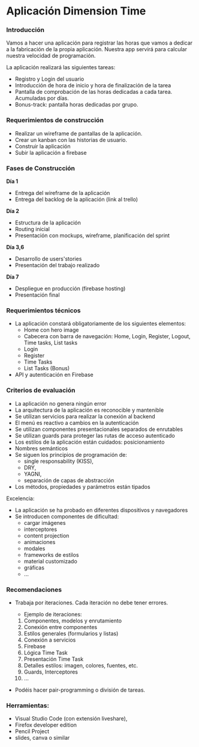 # Aplicación Dimension Time

### Introducción

Vamos a hacer una aplicación para registrar las horas que vamos a dedicar a la fabricación de la propia aplicación. Nuestra app servirá para calcular nuestra velocidad de programación.

La aplicación realizará las siguientes tareas:

- Registro y Login del usuario
- Introducción de hora de inicio y hora de finalización de la tarea
- Pantalla de comprobación de las horas dedicadas a cada tarea. Acumuladas por días.
- Bonus-track: pantalla horas dedicadas por grupo.

### Requerimientos de construcción

- Realizar un wireframe de pantallas de la aplicación.
- Crear un kanban con las historias de usuario.
- Construir la aplicación
- Subir la aplicación a firebase
  
### Fases de Construcción

__Día 1__
- Entrega del wireframe de la aplicación
- Entrega del backlog de la aplicación (link al trello)

__Día 2__
- Estructura de la aplicación
- Routing inicial
- Presentación con mockups, wireframe, planificación del sprint

__Día 3,6__
- Desarrollo de users'stories
- Presentación del trabajo realizado

__Día 7__
- Despliegue en producción (firebase hosting)
- Presentación final

### Requerimientos técnicos

- La aplicación constará obligatoriamente de los siguientes elementos:
  - Home con hero image
  - Cabecera con barra de navegación: Home, Login, Register, Logout, Time tasks, List tasks
  - Login
  - Register
  - Time Tasks
  - List Tasks (Bonus)
- API y autenticación en Firebase

### Criterios de evaluación

- La aplicación no genera ningún error
- La arquitectura de la aplicación es reconocible y mantenible
- Se utilizan servicios para realizar la conexión al backend
- El menú es reactivo a cambios en la autenticación
- Se utilizan componentes presentacionales separados de enrutables
- Se utilizan guards para proteger las rutas de acceso autenticado
- Los estilos de la aplicación están cuidados: posicionamiento
- Nombres semánticos
- Se siguen los principios de programación de:
    - single responsability (KISS),
    - DRY, 
    - YAGNI, 
    - separación de capas de abstracción
- Los métodos, propiedades y parámetros están tipados

Excelencia:
- La aplicación se ha probado en diferentes dispositivos y navegadores
- Se introducen componentes de dificultad:
  - cargar imágenes
  - interceptores
  - content projection
  - animaciones
  - modales
  - frameworks de estilos
  - material customizado
  - gráficas
  - ...
 
### Recomendaciones

- Trabaja por iteraciones. Cada iteración no debe tener errores.
  - Ejemplo de iteraciones:
  1. Componentes, modelos y enrutamiento
  2. Conexión entre componentes
  3. Estilos generales (formularios y listas)
  4. Conexión a servicios
  5. Firebase
  6. Lógica Time Task
  7. Presentación Time Task
  8. Detalles estilos: imagen, colores, fuentes, etc.
  9. Guards, Interceptores
  10. ...

- Podéis hacer pair-programming o división de tareas.

### Herramientas:

- Visual Studio Code (con extensión liveshare),
- Firefox developer edition
- Pencil Project
- slides, canva o similar

